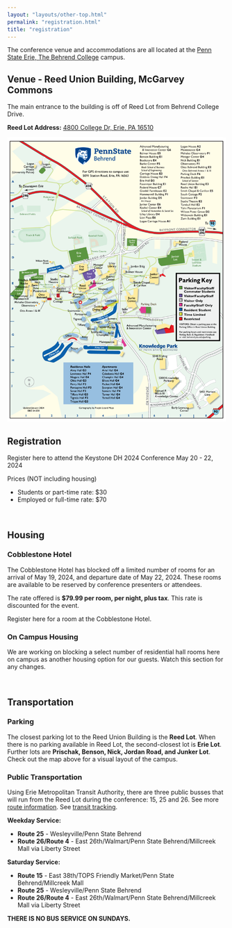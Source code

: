 ```yaml
---
layout: "layouts/other-top.html"
permalink: "registration.html"
title: "registration"
---
```


The conference venue and accommodations are all located at the <a href="https://behrend.psu.edu/" target="_blank">Penn State Erie, The Behrend College</a> campus. 

<div id="venue">
<div>

## Venue - Reed Union Building, McGarvey Commons

The main entrance to the building is off of Reed Lot from Behrend College Drive.

<strong>Reed Lot Address:</strong> <a href="https://www.google.com/maps/place/Reed+Lot/@42.1200915,-79.983339,20.56z/data=!4m6!3m5!1s0x882d7dbe8be7146b:0x92945f1e7b2d56c0!8m2!3d42.120107!4d-79.9835215!16s%2Fg%2F11fnvk61yv?entry=ttu" target="_blank">4800 College Dr, Erie, PA 16510</a>

</div>

<div id="campusMap">
<a href="https://behrend.psu.edu/files/pdf/62726/2021/11/04/behrend-campus-map-2024-web.pdf" target="_blank"><img src="img/behrendCampus.png" alt="Image of the Behrend campus map"/></a>
</div>

</div>

## Registration

<a>Register here</a> to attend the Keystone DH 2024 Conference May 20 - 22, 2024

<span id="price">Prices (NOT including housing)</span>
<ul id="regPrice">

<li>Students or part-time rate: $30</li>

<li>Employed or full-time rate: $70</li>
</ul>

<br/>

## Housing

### Cobblestone Hotel
The Cobblestone Hotel has blocked off a limited number of rooms for an arrival of May 19, 2024, and departure date of May 22, 2024. These rooms are available to be reserved by conference presenters or attendees.

The rate offered is <strong>$79.99 per room, per night, plus tax</strong>. This rate is discounted for the event.

<a>Register here</a> for a room at the Cobblestone Hotel.

### On Campus Housing
We are working on blocking a select number of residential hall rooms here on campus as another housing option for our guests. Watch this section for any changes.

<br/>

## Transportation

### Parking

The closest parking lot to the Reed Union Building is the <strong>Reed Lot</strong>. When there is no parking available in Reed Lot, the second-closest lot is <strong>Erie Lot</strong>. Further lots are <strong>Prischak, Benson, Nick, Jordan Road, and Junker Lot</strong>. Check out the map above for a visual layout of the campus. 

### Public Transportation

Using Erie Metropolitan Transit Authority, there are three public busses that will run from the Reed Lot during the conference: 15, 25 and 26. See more <a href="https://ride-the-e.com/routes-2/" target="_blank">route information</a>. See <a href="https://ride-the-e.com/transit-tracker-information/" target="_blank">transit tracking</a>.

<strong>Weekday Service:</strong>

- <strong>Route 25</strong> - Wesleyville/Penn State Behrend
- <strong>Route 26/Route 4</strong> - East 26th/Walmart/Penn State Behrend/Millcreek Mall via Liberty Street

<strong>Saturday Service:</strong>

- <strong>Route 15</strong> - East 38th/TOPS Friendly Market/Penn State Behrend/Millcreek Mall
- <strong>Route 25</strong> - Wesleyville/Penn State Behrend
- <strong>Route 26/Route 4</strong> - East 26th/Walmart/Penn State Behrend/Millcreek Mall via Liberty Street

<strong>THERE IS NO BUS SERVICE ON SUNDAYS.</strong>

<!--### Other Options

Uber and Lyft are offered in the area.-->

